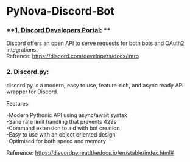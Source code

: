 # PyNova-Discord-Bot

### **[1. Discord Developers Portal:](https://discord.com/developers/docs/intro) ** 
Discord offers an open API to serve requests for both bots and OAuth2 integrations.     
Refrence: https://discord.com/developers/docs/intro  


### **2. Discord.py:**  
discord.py is a modern, easy to use, feature-rich, and async ready API wrapper for Discord.  

Features:  

-Modern Pythonic API using async/await syntax  
-Sane rate limit handling that prevents 429s  
-Command extension to aid with bot creation  
-Easy to use with an object oriented design  
-Optimised for both speed and memory  

Reference: https://discordpy.readthedocs.io/en/stable/index.html#

